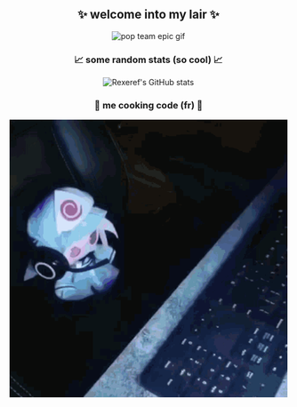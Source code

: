 <h2 align="center">✨ welcome into my lair ✨</h2>
<p align="center">
    <img width="500" src="Immagini/yuuka.gif" alt="pop team epic gif"/>
</p>

<h3 align="center">📈 some random stats (so cool) 📈</h3>
<p align="center">
    <img src="https://github-readme-stats.vercel.app/api?username=Rexeref&show_icons=true&hide_border=true&hide_rank=true&theme=merko" alt="Rexeref's GitHub stats"/>
</p>

<h3 align="center">🎂 me cooking code (fr) 🎂</h3>
<p align="center">
    <img width="500" src="Immagini/yuyuko.gif" alt="pop team epic gif"/>
</p>